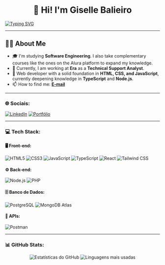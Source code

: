 <h1 align="center">👋 Hi! I'm Giselle Balieiro</h1>

<p>
  <a href="https://git.io/typing-svg">
    <img src="https://readme-typing-svg.demolab.com?font=Fira+Code&pause=1000&color=F724DD&width=435&lines=A+front-end+developer...;A+developer..." alt="Typing SVG" />
  </a>
</p>

---

## 👩‍💻 **About Me**
- 🎓 I'm studying **Software Engineering**. I also take complementary courses like the ones on the Alura platform to expand my knowledge.  
- 💼 Currently, I am working at **Era** as a **Technical Support Analyst**.  
- 🌱 Web developer with a solid foundation in **HTML, CSS, and JavaScript**, currently deepening knowledge in **TypeScript** and **Node.js**.  
- 📫 How to find me: [**E-mail**](mailto:gisellefbalieiro)  

---

### 🌐 **Sociais**:
[![LinkedIn](https://img.shields.io/badge/LinkedIn-blue?logo=linkedin&style=for-the-badge)](https://www.linkedin.com/in/gisellebalieiro)
[![Portfólio](https://img.shields.io/badge/Portfolio-181717?logo=github&style=for-the-badge)](https://giselle-balieiro.vercel.app)

---

### 💻 **Tech Stack**:

#### 🖥️ **Front-end**:
![HTML5](https://img.shields.io/badge/HTML5-E34F26?logo=html5&style=for-the-badge)
![CSS3](https://img.shields.io/badge/CSS3-1572B6?logo=css3&style=for-the-badge)
![JavaScript](https://img.shields.io/badge/JavaScript-F7DF1E?logo=javascript&style=for-the-badge)
![TypeScript](https://img.shields.io/badge/TypeScript-007ACC?logo=typescript&style=for-the-badge)
![React](https://img.shields.io/badge/React-61DAFB?logo=react&style=for-the-badge)
![Tailwind CSS](https://img.shields.io/badge/TailwindCSS-38B2AC?logo=tailwind-css&style=for-the-badge)

#### ⚙️ **Back-end**:
![Node.js](https://img.shields.io/badge/Node.js-339933?logo=nodedotjs&style=for-the-badge)
![PHP](https://img.shields.io/badge/PHP-777BB4?logo=php&style=for-the-badge)

#### 🗄️ **Banco de Dados**:
![PostgreSQL](https://img.shields.io/badge/PostgreSQL-316192?logo=postgresql&style=for-the-badge)
![MongoDB Atlas](https://img.shields.io/badge/MongoDB_Atlas-47A248?logo=mongodb&style=for-the-badge)

#### 🔌 **APIs**:
![Postman](https://img.shields.io/badge/Postman-FF6C37?logo=postman&style=for-the-badge)

---

### 📊 **GitHub Stats**:
<div align="center">
  <img src="https://github-readme-stats.vercel.app/api?username=GiselleBalieiro&show_icons=true&theme=radical" alt="Estatísticas do GitHub" />
  <img src="https://github-readme-stats.vercel.app/api/top-langs/?username=GiselleBalieiro&layout=compact&theme=radical" alt="Linguagens mais usadas" />
</div>

